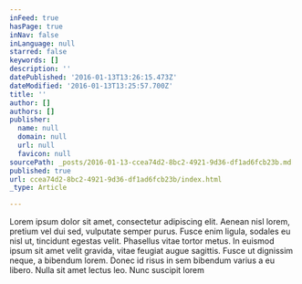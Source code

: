 ```yaml
---
inFeed: true
hasPage: true
inNav: false
inLanguage: null
starred: false
keywords: []
description: ''
datePublished: '2016-01-13T13:26:15.473Z'
dateModified: '2016-01-13T13:25:57.700Z'
title: ''
author: []
authors: []
publisher:
  name: null
  domain: null
  url: null
  favicon: null
sourcePath: _posts/2016-01-13-ccea74d2-8bc2-4921-9d36-df1ad6fcb23b.md
published: true
url: ccea74d2-8bc2-4921-9d36-df1ad6fcb23b/index.html
_type: Article

---
```

Lorem ipsum dolor sit amet, consectetur adipiscing elit. Aenean nisl lorem, pretium vel dui sed, vulputate semper purus. Fusce enim ligula, sodales eu nisl ut, tincidunt egestas velit. Phasellus vitae tortor metus. In euismod ipsum sit amet velit gravida, vitae feugiat augue sagittis. Fusce ut dignissim neque, a bibendum lorem. Donec id risus in sem bibendum varius a eu libero. Nulla sit amet lectus leo. Nunc suscipit lorem